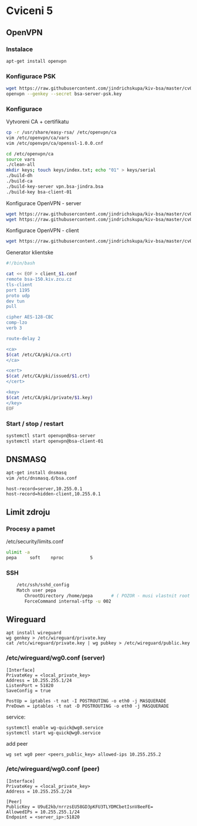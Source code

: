 # Cviceni 5

## OpenVPN

### Instalace

```bash
apt-get install openvpn
```

### Konfigurace PSK

```bash
wget https://raw.githubusercontent.com/jindrichskupa/kiv-bsa/master/cv05-openvpn/bsa-server-psk.conf
openvpn --genkey --secret bsa-server-psk.key
```

### Konfigurace

Vytvoreni CA + certifikatu

```bash
cp -r /usr/share/easy-rsa/ /etc/openvpn/ca
vim /etc/openvpn/ca/vars
vim /etc/openvpn/ca/openssl-1.0.0.cnf

cd /etc/openvpn/ca
source vars
./clean-all
mkdir keys; touch keys/index.txt; echo "01" > keys/serial
./build-dh
./build-ca
./build-key-server vpn.bsa-jindra.bsa
./build-key bsa-client-01
```

Konfigurace OpenVPN - server

```bash
wget https://raw.githubusercontent.com/jindrichskupa/kiv-bsa/master/cv05-openvpn/bsa-server.conf
wget https://raw.githubusercontent.com/jindrichskupa/kiv-bsa/master/cv05-openvpn/bsa-client-01
```

Konfigurace OpenVPN - client

```bash
wget https://raw.githubusercontent.com/jindrichskupa/kiv-bsa/master/cv05-openvpn/bsa-client-01.conf
``` 

Generator klientske 

```bash
#!/bin/bash

cat << EOF > client_$1.conf
remote bsa-150.kiv.zcu.cz
tls-client
port 1195
proto udp
dev tun
pull

cipher AES-128-CBC
comp-lzo
verb 3

route-delay 2

<ca>
$(cat /etc/CA/pki/ca.crt)
</ca>

<cert>
$(cat /etc/CA/pki/issued/$1.crt)
</cert>

<key>
$(cat /etc/CA/pki/private/$1.key)
</key>
EOF
```

### Start / stop / restart

```bash
systemctl start openvpn@bsa-server
systemctl start openvpn@bsa-client-01
```

## DNSMASQ

```bash
apt-get install dnsmasq
vim /etc/dnsmasq.d/bsa.conf
```

```
host-record=server,10.255.0.1
host-record=hidden-client,10.255.0.1
```

## Limit zdroju

### Procesy a pamet

/etc/security/limits.conf

```bash
ulimit -a
pepa     soft    nproc          5
```

### SSH

```bash
	/etc/ssh/sshd_config
	Match user pepa
	   ChrootDirectory /home/pepa 		# ( POZOR - musi vlastnit root )
	   ForceCommand internal-sftp -u 002
```


## Wireguard

```
apt install wireguard
wg genkey > /etc/wireguard/private.key
cat /etc/wireguard/private.key | wg pubkey > /etc/wireguard/public.key
```

### /etc/wireguard/wg0.conf (server)

```
[Interface]
PrivateKey = <local_private_key>
Address = 10.255.255.1/24
ListenPort = 51820
SaveConfig = true

PostUp = iptables -t nat -I POSTROUTING -o eth0 -j MASQUERADE
PreDown = iptables -t nat -D POSTROUTING -o eth0 -j MASQUERADE
```

service:

```
systemctl enable wg-quick@wg0.service
systemctl start wg-quick@wg0.service
```

add peer

```
wg set wg0 peer <peers_public_key> allowed-ips 10.255.255.2
```

### /etc/wireguard/wg0.conf (peer)

```
[Interface]
PrivateKey = <local_private_key>
Address = 10.255.255.2/24

[Peer]
PublicKey = U9uE2kb/nrrzsEU58GD3pKFU3TLYDMCbetIsnV8eeFE=
AllowedIPs = 10.255.255.1/24
Endpoint = <server_ip>:51820
```
